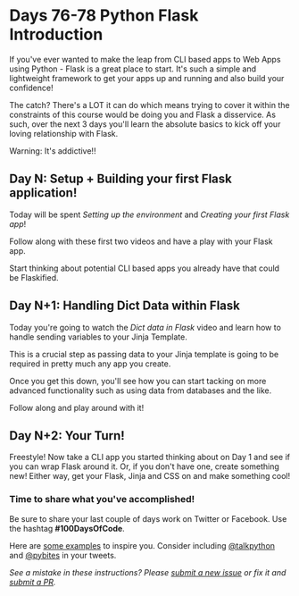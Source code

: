 # Days 76-78 Python Flask Introduction

If you've ever wanted to make the leap from CLI based apps to Web Apps using Python - Flask is a great place to start.
It's such a simple and lightweight framework to get your apps up and running and also build your confidence!

The catch? There's a LOT it can do which means trying to cover it within the constraints of this course would be doing you and Flask a disservice.
As such, over the next 3 days you'll learn the absolute basics to kick off your loving relationship with Flask.

Warning: It's addictive!!


## Day N: Setup + Building your first Flask application!

Today will be spent *Setting up the environment* and *Creating your first Flask app*! 	

Follow along with these first two videos and have a play with your Flask app.

Start thinking about potential CLI based apps you already have that could be Flaskified.


## Day N+1: Handling Dict Data within Flask

Today you're going to watch the *Dict data in Flask* video and learn how to handle sending variables to your Jinja Template.

This is a crucial step as passing data to your Jinja template is going to be required in pretty much any app you create.

Once you get this down, you'll see how you can start tacking on more advanced functionality such as using data from databases and the like.

Follow along and play around with it!


## Day N+2: Your Turn!

Freestyle! Now take a CLI app you started thinking about on Day 1 and see if you can wrap Flask around it.
Or, if you don't have one, create something new! Either way, get your Flask, Jinja and CSS on and make something cool!


### Time to share what you've accomplished!

Be sure to share your last couple of days work on Twitter or Facebook. Use the hashtag **#100DaysOfCode**. 

Here are [some examples](https://twitter.com/search?q=%23100DaysOfCode) to inspire you. Consider including [@talkpython](https://twitter.com/talkpython) and [@pybites](https://twitter.com/pybites) in your tweets.

*See a mistake in these instructions? Please [submit a new issue](https://github.com/talkpython/100daysofcode-with-python-course/issues) or fix it and [submit a PR](https://github.com/talkpython/100daysofcode-with-python-course/pulls).*
